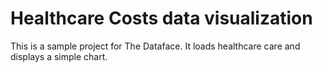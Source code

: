 # Healthcare Costs data visualization

This is a sample project for The Dataface. It loads healthcare care and displays a simple chart.

